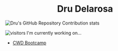 <h1 align="center" style="bold">Dru Delarosa</h1>

![Dru's GitHub Repository Contribution stats](https://github-contributor-stats.vercel.app/api?username=dntstck&combine_all_yearly_contributions=true)

![visitors](https://visitor-badge.glitch.me/badge?page_id=dntstck&left_color=green&right_color=red)
I'm currently working on...

- [CWD Bootcamp](https://github.com/dntstck/CWD-bootcamp) 